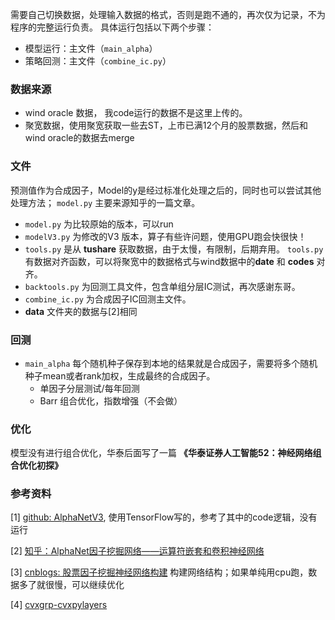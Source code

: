 需要自己切换数据，处理输入数据的格式，否则是跑不通的，再次仅为记录，不为程序的完整运行负责。
具体运行包括以下两个步骤：
- 模型运行：主文件（`main_alpha`）
- 策略回测：主文件（`combine_ic.py`）

### 数据来源

- wind oracle 数据， 我code运行的数据不是这里上传的。 
- 聚宽数据，使用聚宽获取一些去ST，上市已满12个月的股票数据，然后和wind oracle的数据去merge

### 文件

预测值作为合成因子，Model的y是经过标准化处理之后的，同时也可以尝试其他处理方法； `model.py` 主要来源知乎的一篇文章。

- `model.py` 为比较原始的版本，可以run
- `modelV3.py` 为修改的V3 版本，算子有些许问题，使用GPU跑会快很快！
- `tools.py` 是从 **tushare** 获取数据，由于太慢，有限制，后期弃用。 `tools.py`有数据对齐函数，可以将聚宽中的数据格式与wind数据中的**date** 和 **codes** 对齐。
- `backtools.py` 为回测工具文件，包含单组分层IC测试，再次感谢东哥。
- `combine_ic.py` 为合成因子IC回测主文件。
- **data** 文件夹的数据与[2]相同

### 回测

- `main_alpha` 每个随机种子保存到本地的结果就是合成因子，需要将多个随机种子mean或者rank加权，生成最终的合成因子。
  - 单因子分层测试/每年回测 
  - Barr 组合优化，指数增强（不会做）


### 优化

模型没有进行组合优化，华泰后面写了一篇  **《华泰证券人工智能52：神经网络组合优化初探》**

### 参考资料

[1] [github: AlphaNetV3](https://github.com/Congyuwang/AlphaNetV3), 使用TensorFlow写的，参考了其中的code逻辑，没有运行

[2]  [知乎：AlphaNet因子挖掘网络——运算符嵌套和卷积神经网络](https://zhuanlan.zhihu.com/p/546110583)

[3]  [cnblogs: 股票因子挖掘神经网络构建](https://blog.csdn.net/qq_45137571/article/details/118532260) 构建网络结构；如果单纯用cpu跑，数据多了就很慢，可以继续优化

[4]  [cvxgrp-cvxpylayers](https://www.mianshigee.com/project/cvxgrp-cvxpylayers)
